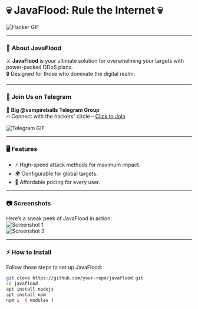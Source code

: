 # 💀 **JavaFlood: Rule the Internet** 💀  

![Hacker GIF](https://media1.tenor.com/m/yQ6QlIyJf-EAAAAC/cats-computer.gif)

---

### 🚀 **About JavaFlood**  
⚔️ **JavaFlood** is your ultimate solution for overwhelming your targets with power-packed DDoS plans.  
🔒 Designed for those who dominate the digital realm.

---

### 💬 **Join Us on Telegram**  
📢 **Big @vampireballs Telegram Group**  
🔥 Connect with the hackers' circle – [Click to Join](https://t.me/vampireballs)  

![Telegram GIF](https://media.tenor.com/2FL_HujhNUcAAAAi/gruppt.gif)

---

### 🖥️ **Features**  
- ⚡ High-speed attack methods for maximum impact.  
- 🌍 Configurable for global targets.  
- 🧩 Affordable pricing for every user.

---

### 📷 **Screenshots**  
Here’s a sneak peek of JavaFlood in action:  
![Screenshot 1](https://i.ibb.co.com/Z1FPvj3/photo-2024-12-04-21-41-23.jpg)  
![Screenshot 2](https://i.ibb.co.com/zJJnf9T/photo-2024-11-17-15-04-36-2.jpg)

---

### ⚡ **How to Install**  
Follow these steps to set up JavaFlood:  

```bash
git clone https://github.com/your-repo/javaflood.git
cd javaflood
apt install nodejs
apt install npm
npm i  ( modules ) 
